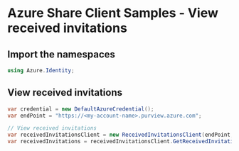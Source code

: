 # Azure Share Client Samples - View received invitations

## Import the namespaces

```C# Snippet:Azure_Analytics_Purview_Share_Samples_05_Namespaces
using Azure.Identity;
```

## View received invitations

```C# Snippet:Azure_Analytics_Purview_Share_Samples_ViewReceivedInvitations
var credential = new DefaultAzureCredential();
var endPoint = "https://<my-account-name>.purview.azure.com";

// View received invitations
var receivedInvitationsClient = new ReceivedInvitationsClient(endPoint, credential);
var receivedInvitations = receivedInvitationsClient.GetReceivedInvitations();
```

